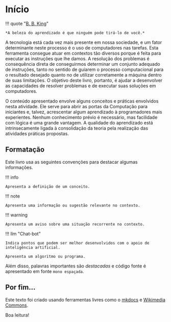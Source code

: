 # Início

!!! quote "[B. B. King](https://pt.wikipedia.org/wiki/B._B._King)"

    *A beleza do aprendizado é que ninguém pode tirá-lo de você.*

A tecnologia está cada vez mais presente em nossa sociedade, e um fator determinante neste processo é o uso de computadores nas tarefas. Esta ferramenta consegue atuar em contextos tão diversos porque é feita para executar as instruções que lhe damos. A resolução dos problemas é consequência direta de conseguirmos determinar um conjunto adequado de instruções, tanto no sentido de guiarem o processo computacional para o resultado desejado quanto no de utilizar corretamente a máquina dentro de suas limitações. O objetivo deste livro, portanto, é ajudar a desenvolver as capacidades de resolver problemas e de executar suas soluções em computadores.

O conteúdo apresentado envolve alguns conceitos e práticas envolvidos nesta atividade. Ele serve para abrir as portas da Computação para iniciantes e, talvez, acrescentar algum aprendizado à programadores mais experientes. Nenhum conhecimento prévio é necessário, mas facilidade com lógica é uma grande vantagem. A qualidade do aprendizado está intrinsecamente ligada à consolidação da teoria pela realização das atividades práticas propostas.

<h2>Formatação</h2>

Este livro usa as seguintes convenções para destacar algumas informações.

!!! info

    Apresenta a definição de um conceito.

!!! note

    Apresenta uma informação ou sugestão relevante no contexto.

!!! warning

    Apresenta um aviso sobre uma situação recorrente no contexto.

!!! llm "Chat-bot"

    Indica pontos que podem ser melhor desenvolvidos com o apoio de inteligência artificial.

``` linguagem_natural title="Algoritmo / Programa"
Apresenta um algoritmo ou programa.
```

Além disso, palavras importantes são *destacadas* e código fonte é apresentado em fonte `mono espaçada`.

<h2>Por fim...</h2>

Este texto foi criado usando ferramentas livres como o [mkdocs](https://www.mkdocs.org/) e [Wikimedia Commons](https://pt.wikipedia.org/wiki/Wikimedia_Commons).

Boa leitura!
